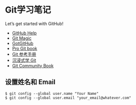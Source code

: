 # Git学习笔记
Let’s get started with GitHub!

* [GitHub Help](https://help.github.com/)
* [Git Magic](http://www-cs-students.stanford.edu/~blynn/gitmagic/intl/zh_cn/)
* [GotGitHub](http://www.worldhello.net/gotgithub/index.html)
* [Pro Git book](https://git-scm.com/book/zh/v2)
* [Git 参考手册](http://gitref.justjavac.com/index.html)
* [沉浸式学 Git](http://igit.linuxtoy.org/contents.html)
* [Git Community Book](http://gitbook.liuhui998.com/index.html)

## 设置姓名和 Email
```
$ git config --global user.name "Your Name"
$ git config --global user.email "your_email@whatever.com"
```
